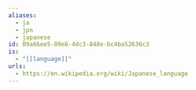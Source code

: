 ```yaml
---
aliases:
  - ja
  - jpn
  - japanese
id: 09a66ee5-89e8-4dc3-848e-bc4ba52636c3
is:
  - "[[language]]"
urls:
  - https://en.wikipedia.org/wiki/Japanese_language
---
```

